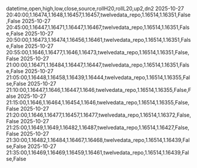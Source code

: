 datetime,open,high,low,close,source,rollH20,rollL20,up2,dn2
2025-10-27 20:40:00,1.16474,1.1648,1.16457,1.16457,twelvedata_repo,1.16514,1.16351,False,False
2025-10-27 20:45:00,1.16447,1.16471,1.16447,1.16467,twelvedata_repo,1.16514,1.16351,False,False
2025-10-27 20:50:00,1.16473,1.16474,1.16456,1.16461,twelvedata_repo,1.16514,1.16351,False,False
2025-10-27 20:55:00,1.1646,1.16477,1.1646,1.16473,twelvedata_repo,1.16514,1.16351,False,False
2025-10-27 21:00:00,1.16471,1.16484,1.16447,1.16447,twelvedata_repo,1.16514,1.16351,False,False
2025-10-27 21:05:00,1.16448,1.16458,1.16439,1.16444,twelvedata_repo,1.16514,1.16355,False,False
2025-10-27 21:10:00,1.16447,1.1646,1.16447,1.1646,twelvedata_repo,1.16514,1.16355,False,False
2025-10-27 21:15:00,1.1646,1.16464,1.16454,1.1646,twelvedata_repo,1.16514,1.16355,False,False
2025-10-27 21:20:00,1.1646,1.16477,1.16457,1.16477,twelvedata_repo,1.16514,1.16372,False,False
2025-10-27 21:25:00,1.1649,1.1649,1.16482,1.16487,twelvedata_repo,1.16514,1.16427,False,False
2025-10-27 21:30:00,1.16482,1.16484,1.16467,1.16468,twelvedata_repo,1.16514,1.16439,False,False
2025-10-27 21:35:00,1.16469,1.16469,1.16459,1.16461,twelvedata_repo,1.16514,1.16439,False,False
